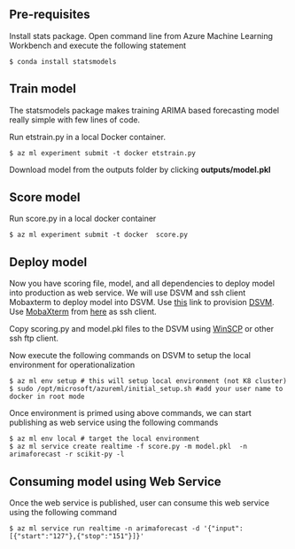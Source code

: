 
## Pre-requisites
Install stats package. Open command line from Azure Machine Learning Workbench and execute the following statement

```
$ conda install statsmodels
```

## Train model


The statsmodels package makes training ARIMA based forecasting model really simple with few lines of code.

Run etstrain.py in a local Docker container.
```
$ az ml experiment submit -t docker etstrain.py
```

Download model from the outputs folder by clicking **outputs/model.pkl** 


## Score model


Run score.py in a local docker container
```
$ az ml experiment submit -t docker  score.py
```

## Deploy model

Now you have scoring file, model, and all dependencies to deploy model into production as web service. We will use DSVM and ssh client Mobaxterm to deploy model into DSVM. Use [this](https://docs.microsoft.com/en-us/azure/machine-learning/machine-learning-data-science-linux-dsvm-intro) link to provision [DSVM](https://docs.microsoft.com/en-us/azure/machine-learning/machine-learning-data-science-linux-dsvm-intro). Use [MobaXterm](http://mobaxterm.mobatek.net/download.html) from [here](http://mobaxterm.mobatek.net/download.html) as ssh client.

Copy scoring.py and model.pkl files to the DSVM using [WinSCP](https://winscp.net/eng/download.php) or other ssh ftp client. 

Now execute the following commands on DSVM to setup the local environment for operationalization
```
$ az ml env setup # this will setup local environment (not K8 cluster)
$ sudo /opt/microsoft/azureml/initial_setup.sh #add your user name to docker in root mode
```
Once environment is primed using above commands, we can start publishing as web service using the following commands
```	
$ az ml env local # target the local environment
$ az ml service create realtime -f score.py -m model.pkl  -n arimaforecast -r scikit-py -l
```
## Consuming model using Web Service

Once the web service is published, user can consume this web service using the following command
```
$ az ml service run realtime -n arimaforecast -d '{"input":[{"start":"127"},{"stop":"151"}]}'
```
